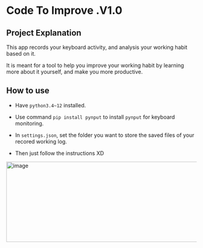 # Code To Improve .V1.0

## Project Explanation

This app records your keyboard activity, and analysis your working habit based on it. 

It is meant for a tool to help you improve your working habit by learning more about it yourself, and make you more productive.

## How to use

- Have `python3.4~12` installed.

- Use command `pip install pynput` to install `pynput` for keyboard monitoring.

- In `settings.json`, set the folder you want to store the saved files of your recored working log.

- Then just follow the instructions XD

<img width="634" height="213" alt="image" src="https://github.com/user-attachments/assets/ce2878ab-4281-4669-85af-608dea51ffff" />